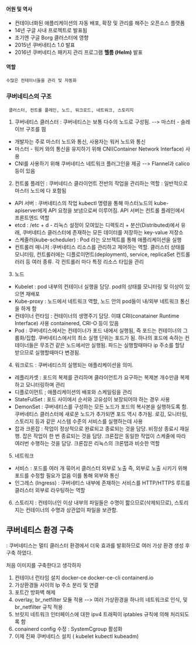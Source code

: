 #### 어원 및 역사
- 컨테이너화된 애플리케이션의 자동 배포, 확장 및 관리를 해주는 오픈소스 플랫폼
- 14년 구글 사내 프로젝트로 발표됨
- 초기엔 구글 Borg 클러스터에 영향
- 2015년 쿠버네티스 1.0 발표
- 2016년 쿠버네티스 패키지 관리 프로그램 **헬름 (Helm)** 발표

#### 역할
	수많은 컨테이너들을 관리 및 자동화

### 쿠버네티스의 구조
	 클러스터, 컨트롤 플레인, 노드, 워크로드, 네트워크, 스토리지

1. 쿠버네티스 클러스터
 : 쿠버네티스는 보통 다수의 노드로 구성됨.  --> 마스터 - 슬레이브 구조를 띔
 - 개발자는 주로 마스터 노드와 통신, 사용자는 워커 노드와 통신
 - 마스터 - 워커 와의 통신을 유지하기 위해 CNI(Container Network Interface) 사용
 - CNI를 사용하기 위해 쿠버네티스 네트워크 플러그인을 제공 --> Flannel과 calico 등이 있음

2. 컨트롤 플레인
: 쿠버네티스 클라이언트 전반의 작업을 관리하는 역할
: 일반적으로 마스터 노드에 다 포함됨
- API 서버 : 쿠버네티스의 작업  kubectl 명령을 통해 마스터노드의 kube-apiserver에게 API 요청을 보냄으로써 이루어짐. API 서버는 컨트롤 플레인에서 프론트엔드 역할
- etcd : /etc + d - 리눅스 설정이 모여있는  디렉토리 + 분산(Distributed)에서 유래, 쿠버네티스 클러스터에 존재하는 모든 데이터를 저장하는 key-value 저장소
- 스케줄러(kube-scheduler) : Pod 라는 오브젝트를 통해 애플리케이션을 실행
- 컨트롤러 매니저 :쿠버네티스 리소스를 관리하고 제어하는 역할.  클러스터 상태를 모니터링, 컨트롤러에는 디플로이먼트(deployment), service, replicaSet 컨트롤러러 등 여러 종류.
	각 컨트롤러 마다 특정 리소스 타입을 관리

3. 노드
- Kubelet : pod 내부의 컨테이너 실행을 담당. pod의 상태를 모니터링 및 이상이 있으면 재배포
- Kube-proxy : 노드에서 네트워크 역할, 노드 안의 pod들이 내/외부 네트워크 통신을 하게 함
- 컨테이너 런타임 : 컨테이너의 생명주기 담당. 이떄 CRI(conatainer Runtime Interface) 사용
	containered, CRI-O 등이 있음
- Pod : 쿠버네티스에서는 컨테이너가 포드 내에서 실행됨, 즉 포드는 컨테이너의 그룹화/집합.
  쿠버네티스에서의 최소 실행 단위는 포드가 됨. 하나의 포드에 속하는 컨테이너들은 무조건 같은 노드에서만 실행됨.
  파드는 실행할때마다 ip 주소를 할당 받으므로 실행할때마다 변경됨.

4.  워크로드
: 쿠버네티스의 실행되는 애플리케이션을 의미.
-  레플리카셋 : 포드의 복제를 관리하며 클라이언트가 요구하는 복제본 개수만큼 복제하고 모니터링하며 관리
- 디플로이먼트 ; 애플리케이션의 배포와 스케일링을 관리
- StateFulSet :  포드 사이에서 순서와 고유성이 보장되어야 하는 경우 사용
- DemonSet : 쿠버네티스를 구성하는 모든 노드가 포드의 복사본을 실행하도록 함.
  쿠버네티스 클러스터에 새로운 노드가 추가되면 포드 역시 추가됨.
  로깅, 모니터링, 스토리지 등과 같은 시스템 수준의 서비스를 실행하는데 사용
- 잡과 크론잡 : 작업이 정상적으로 완료되고 종료되는 것을 담당. 비정상 종료시 재실행.
  잡은 작업이 한 번 종료되는 것을 담당. 크론잡은 동일한 작업이 스케줄에 따라 여러번 수행하는 것을 담당. 크론잡은 리눅스의 크론탭과 비슷한 역할

5. 네트워크
- 서비스 : 포드를 여러 개 묶어서 클러스터 외부로 노출
  즉, 외부로 노출 시키기 위해 포드를 수정할 필요가 없음
  이를 통해 외부와 통신
-  인그레스 (Ingress) : 쿠버네티스 내부에 존재하는 서비스를  HTTP/HTTPS 루트를 클러스터 외부로 라우팅하는 역할

6. 스토리지
: 컨테이너인 이상 내부의 파일들은 수명이 짧으므로(삭제되므로), 스토리지는 컨테이너의 수명과 상관없이 파일을 보관함.



## 쿠버네티스 환경 구축
: 쿠버네티스는 멀티 클러스터 환경에서 더욱 효과를 발휘하므로 여러 가상 환경 생성 후 구축 하였다.

처음 이미지를 구축한다고 생각하자
1. 컨테이너 런타임 설치 docker-ce docker-ce-cli containerd.io
2. 가상환경들 사이의 Ip 주소 분리 및 연결
3. 포트간 방화벽 해제
4. overlay, br_netfilter 모듈 적용 --> 여러 가상환경을 하나의 네트워크로 인식, 및 br_netfilter 규칙 적용
5. 브릿지 네트워크 인터페이스에 대한 ipv4 트래픽이 iptables 규칙에 의해 처리되도록 함
6.  conainerd  config 수정 : SystemCgroup 활성화
7.  이제 진짜 쿠버네티스 설치 ( kubelet kubectl kubeadm)


